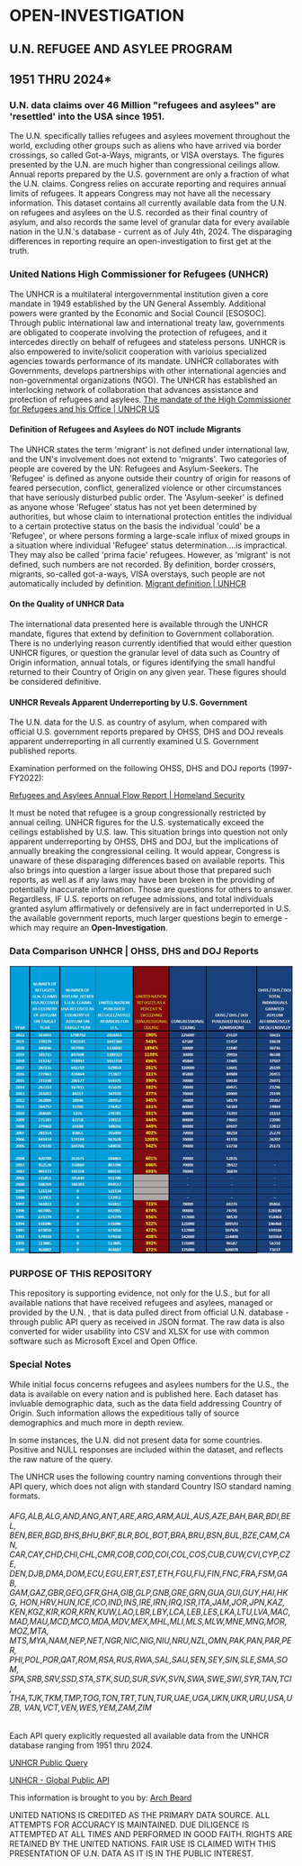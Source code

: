 # OPEN-INVESTIGATION

## U.N. REFUGEE AND ASYLEE PROGRAM

## 1951 THRU 2024*



### U.N. data claims over 46 Million "refugees and asylees" are 'resettled' into the USA since 1951.

The U.N. specifically tallies refugees and asylees movement throughout the world, excluding other groups such as aliens who have arrived via border crossings, so called Got-a-Ways, migrants, or VISA overstays.  The figures presented by the U.N. are much higher than congressional ceilings allow.  Annual reports prepared by the U.S. government are only a fraction of what the U.N. claims.  Congress relies on accurate reporting and requires annual limits of refugees.  It appears Congress may not have all the necessary information.  This dataset contains all currently available data from the U.N. on refugees and asylees on the U.S. recorded as their final country of asylum, and also records the same level of granular data for every available nation in the U.N.'s database - current as of July 4th, 2024.  The disparaging differences in reporting require an open-investigation to first get at the truth.



### United Nations High Commissioner for Refugees (UNHCR)

The UNHCR is a multilateral intergovernmental institution given a core mandate in 1949 established by the UN General Assembly.  Additional powers were granted by the Economic and Social Council [ESOSOC].  Through public international law and international treaty law, governments are obligated to cooperate involving the protection of refugees, and it intercedes directly on behalf of refugees and stateless persons.  UNHCR is also empowered to invite/solicit cooperation with varioius specialized agencies towards performance of its mandate.  UNHCR collaborates with Governments, develops partnerships with other international agencies and non-governmental organizations (NGO).  The UNHCR has established an interlocking network of collaboration that advances assistance and protection of refugees and asylees.  [The mandate of the High Commissioner for Refugees and his Office | UNHCR US](https://www.unhcr.org/us/media/mandate-high-commissioner-refugees-and-his-office)


#### Definition of Refugees and Asylees do NOT include Migrants

The UNHCR states the term 'migrant' is not defined under international law, and the UN's involvement does not extend to 'migrants'. Two categories of people are covered by the UN: Refugees and Asylum-Seekers. The 'Refugee' is defined as anyone outside their country of origin for reasons of feared persecution, conflict, generalized violence or other circumstances that have seriously disturbed public order. The 'Asylum-seeker' is defined as anyone whose 'Refugee' status has not yet been determined by authorities, but whose claim to international protection entitles the individual to a certain protective status on the basis the individual 'could' be a 'Refugee', or where persons forming a large-scale influx of mixed groups in a situation where individual 'Refugee' status determination....is impractical. They may also be called 'prima facie' refugees.  However, as 'migrant' is not defined, such numbers are not recorded.  By definition, border crossers, migrants, so-called got-a-ways, VISA overstays, such people are not automatically included by definition. [Migrant definition | UNHCR](https://emergency.unhcr.org/protection/legal-framework/migrant-definition)



#### On the Quality of UNHCR Data

The international data presented here is available through the UNHCR mandate, figures that extend by definition to Government collaboration.  There is no underlying reason currently identified that would either question UNHCR figures, or question the granular level of data such as Country of Origin information, annual totals, or figures identifying the small handful returned to their Country of Origin on any given year.  These figures should be considered definitive.



#### UNHCR Reveals Apparent Underreporting by U.S. Government

The U.N. data for the U.S. as country of asylum, when compared with official U.S. government reports prepared by OHSS, DHS and DOJ reveals apparent underreporting in all currently examined U.S. Government published reports.

Examination performed on the following OHSS, DHS and DOJ reports (1997-FY2022):

[Refugees and Asylees Annual Flow Report | Homeland Security](https://www.dhs.gov/ohss/topics/immigration/refugees-asylees-afr)

  

It must be noted that refugee is a group congressionally restricted by annual ceiling. UNHCR figures for the U.S. systematically exceed the ceilings established by U.S. law.  This situation brings into question not only apparent underreporting by OHSS, DHS and DOJ, but the implications of annually breaking the congressional ceiling.  It would appear, Congress is unaware of these disparaging differences based on available reports.  This also brings into question a larger issue about those that prepared such reports, as well as if any laws may have been broken in the providing of potentially inaccurate information.  Those are questions for others to answer.  Regardless, IF U.S. reports on refugee admissions, and total individuals granted asylum affirmatively or defensively are in fact underreported in U.S. the available government reports, much larger questions begin to emerge - which may require an **Open-Investigation**.



### Data Comparison UNHCR | OHSS, DHS and DOJ Reports

![alt text](https://github.com/arch-beard/OPEN-INVESTIGATION/blob/main/DATA_UNHCR_vs_OHSS_DHS_DOJ.jpg?raw=true)



### PURPOSE OF THIS REPOSITORY

This repository is supporting evidence, not only for the U.S., but for all available nations that have received refugees and asylees, managed or provided by the U.N. , that is data pulled direct from official U.N. database - through public API query as received in JSON format.  The raw data is also converted for wider usability into CSV and XLSX for use with common software such as Microsoft Excel and Open Office.



### Special Notes

While initial focus concerns refugees and asylees numbers for the U.S., the data is available on every nation and is published here.  Each dataset has invluable demographic data, such as the data field addressing Country of Origin.  Such information allows the expeditious tally of source demographics and much more in depth review.

In some instances, the U.N. did not present data for some countries. Positive and NULL responses are included within the dataset, and reflects the raw nature of the query.

  
The UNHCR uses the following country naming conventions through their API query, which does not align with standard Country ISO standard naming formats. 

###### AFG,ALB,ALG,AND,ANG,ANT,ARE,ARG,ARM,AUL,AUS,AZE,BAH,BAR,BDI,BEL, BEN,BER,BGD,BHS,BHU,BKF,BLR,BOL,BOT,BRA,BRU,BSN,BUL,BZE,CAM,CAN, CAR,CAY,CHD,CHI,CHL,CMR,COB,COD,COI,COL,COS,CUB,CUW,CVI,CYP,CZE, DEN,DJB,DMA,DOM,ECU,EGU,ERT,EST,ETH,FGU,FIJ,FIN,FNC,FRA,FSM,GAB, GAM,GAZ,GBR,GEO,GFR,GHA,GIB,GLP,GNB,GRE,GRN,GUA,GUI,GUY,HAI,HKG, HON,HRV,HUN,ICE,ICO,IND,INS,IRE,IRN,IRQ,ISR,ITA,JAM,JOR,JPN,KAZ, KEN,KGZ,KIR,KOR,KRN,KUW,LAO,LBR,LBY,LCA,LEB,LES,LKA,LTU,LVA,MAC, MAD,MAU,MCD,MCO,MDA,MDV,MEX,MHL,MLI,MLS,MLW,MNE,MNG,MOR,MOZ,MTA, MTS,MYA,NAM,NEP,NET,NGR,NIC,NIG,NIU,NRU,NZL,OMN,PAK,PAN,PAR,PER, PHI,POL,POR,QAT,ROM,RSA,RUS,RWA,SAL,SAU,SEN,SEY,SIN,SLE,SMA,SOM, SPA,SRB,SRV,SSD,STA,STK,SUD,SUR,SVK,SVN,SWA,SWE,SWI,SYR,TAN,TCI, THA,TJK,TKM,TMP,TOG,TON,TRT,TUN,TUR,UAE,UGA,UKN,UKR,URU,USA,UZB, VAN,VCT,VEN,WES,YEM,ZAM,ZIM

Each API query explicitly requested all available data from the UNHCR database ranging from 1951 thru 2024.

[UNHCR Public Query](https://www.unhcr.org/refugee-statistics/download/)

[UNHCR - Global Public API](https://api.unhcr.org/population)

This information is brought to you by: [Arch Beard](https://gab.com/ArchBeard)



UNITED NATIONS IS CREDITED AS THE PRIMARY DATA SOURCE. ALL ATTEMPTS FOR ACCURACY IS MAINTAINED. DUE DILIGENCE IS ATTEMPTED AT ALL TIMES AND PERFORMED IN GOOD FAITH. RIGHTS ARE RETAINED BY THE UNITED NATIONS. FAIR USE IS CLAIMED WITH THIS PRESENTATION OF U.N. DATA AS IT IS IN THE PUBLIC INTEREST.



